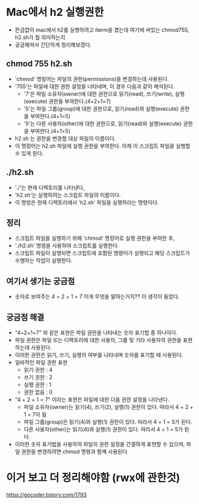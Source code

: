 # Mac에서 h2 실행권한

- 뜬금없이 mac에서 h2를 실행하려고 iterm을 켰는데 여기에 써있는 chmod755, h2.sh가 뭘 의미하는지
- 궁금해져서 간단하게 정리해보겠다.

## chmod 755 h2.sh
- 'chmod' 명렁어는 파일의 권한(permissions)을 변경하는데 사용된다.
- '755'는 파일에 대한 권한 설정을 나타내며, 이 경우 다음과 같이 해석된다.
  - '7'은 파일 소유자(owner)에 대한 권한으로 읽기(read), 쓰기(write), 실행(execute) 권한을 부여한다.(4+2+1=7)
  - '5'는 파일 그룹(group)에 대한 권한으로, 읽기(read)와 실행(execute) 권한을 부여한다.(4+1=5)
  - '5'는 다른 사용자(other)에 대한 권한으로, 읽기(read)와 실행(execute) 권한을 부여한다.(4+1=5)
- h2.sh 는 권한을 변경할 대상 파일의 이름이다.
- 이 명렁어는 h2.sh 파일에 실행 권한을 부여한다. 이제 이 스크립트 파일을 실행할 수 있게 된다.

## ./h2.sh
- './'는 현재 디렉토리를 나타낸다,
- 'h2.sh'는 실행하려는 스크립트 파일의 이름이다.
- 이 명렁은 현재 디렉토리에서 'h2.sh' 파일을 실행하라는 명령이다.

## 정리
- 스크립트 파일을 실행하기 위해 'chmod' 명렁어로 실행 권한을 부여한 후,
- './h2.sh' 명령을 사용하여 스크립트를 실행한다.
- 스크립트 파일이 실행되면 스크립트에 포함된 명령어가 실행되고 해당 스크립트가 수행하는 작업이 실행한다.

## 여기서 생기는 궁금점
- 숫자로 보여주는 4 + 2 + 1 = 7 이게 무엇을 말하는거지?? 이 생각이 들었다.

## 궁금점 해결
- "4+2+1=7" 와 같은 표현은 파일 권한을 나타내는 숫자 표기법 중 하나이다.
- 파일 권한은 파일 또는 디렉토리에 대한 사용자, 그룹 및 기타 사용자의 권한을 표현하는데 사용된다.
- 이러한 권한은 읽기, 쓰기, 실행의 여부를 나타내며 숫자를 표기할 때 사용된다.
- 일바적인 파일 권한 표현
  - 읽기 권한 : 4
  - 쓰기 권한 : 2
  - 실행 권한 : 1
  - 권한 없음 : 0
- "4 + 2 + 1 = 7" 이라는 표현은 파일에 대한 다음 권한 설정을 나타낸다.
  - 파일 소유자(owner)는 읽기(4), 쓰기(2), 실행(1) 권한이 있다. 따라서 4 + 2 + 1 = 7이 됨
  - 파일 그룹(group)은 읽기(4)와 실행(1) 권한이 있다. 따라서 4 + 1 = 5가 된다.
  - 다른 사용자(other)는 읽기(4)와 실행(1) 권한이 있다. 따라서 4 + 1 = 5가 된다.
- 이러한 숫자 표기법을 사용하여 파일의 권한 설정을 간결하게 표현할 수 있으며, 파일 권한을 변경하려면 chmod 명령과 함꼐 사용된다.


# 이거 보고 더 정리해야함 (rwx에 관한것)
https://gocoder.tistory.com/1793












